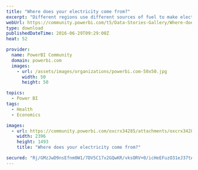 ```yaml
---
title: "Where does your electricity come from?"
excerpt: "Different regions use different sources of fuel to make electricity. Not every kWh of electricity is as clean and renewable as others. Explore the"
webUrl: https://community.powerbi.com/t5/Data-Stories-Gallery/Where-does-your-electricity-come-from/m-p/46646
type: download
publishedDateTime: 2016-06-29T09:29:00Z
heat: 52

provider:
  name: PowerBI Community
  domain: powerbi.com
  images:
    - url: /assets/images/organizations/powerbi.com-50x50.jpg
      width: 50
      height: 50

topics:
  - Power BI
tags:
  - Health
  - Economics

images:
  - url: https://community.powerbi.com/oxcrx34285/attachments/oxcrx34285/DataStoriesGallery/120/1/Where%20does%20electricity%20come%20from%20-%20small.PNG
    width: 2396
    height: 1493
    title: "Where does your electricity come from?"

secured: "Rj/GMzJwD9nsEfnm0W1/7DV5C17x2GQwKR/vksORV+0/icHeEFuzO31eJ37tAont+zORGx5i1gPkVQeWPf9mMwjAoExx++9nfUDG/gqmYrbSwKBqqCMHE1iw8zCeZyh4YhigBWSk9kHtM/oOT3mMiSeXVqPUf7w1B9oo/Hn4alfHeoIPanNm/CoTvYJmo9vcAPrHkYk2MT59VNC6+oRIFxFh7keAybk0MSLa0mbEfutMngfdGEr1Z8bp2YsTPB/S4Iy9k9njlGFBfHUS6p+Saozq1DY7A9FnRLqaz37PGsjm47eeiQGoVXMglFtSOqmObigMgOl6q5rW01fZgWcfs2pnrTSwrQEpvIuFfyixRXOoXeiRFEjl/YLHTxSr3dAe;T/StuPr/5z3yp4mPM5dubw=="
---
```


